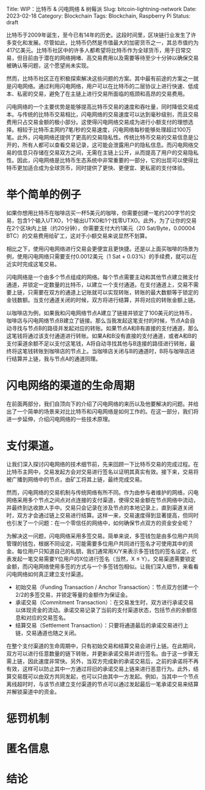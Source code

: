 Title: WIP：比特币 & 闪电网络 & 树莓派
Slug: bitcoin-lightning-network
Date: 2023-02-18
Category: Blockchain
Tags: Blockchain, Raspberry Pi
Status: draft

比特币于2009年诞生，至今已有14年的历史。这段时间里，区块链行业发生了许多变化和发展。尽管如此，比特币仍然是市值最大的加密货币之一，其总市值约为417亿美元。比特币社区中的许多人都希望将比特币作为全球货币，用于日常交易，但目前由于潜在的网络拥堵、高交易费用以及需要等待至少十分钟以确保交易被确认等问题，这个愿望尚未实现。


然而，比特币社区正在积极探索解决这些问题的方案。其中最有前途的方案之一就是闪电网络。通过利用闪电网络，用户可以在比特币的二层协议上进行快速、低成本、私密的交易，避免了在主链上进行交易所面临的瓶颈和高昂的交易费用。

闪电网络的一个主要优势是能够提高比特币交易的速度和吞吐量，同时降低交易成本。与传统的比特币交易相比，闪电网络的交易速度可以达到毫秒级别，而且交易费用只占交易金额的极小部分。这使得闪电网络交易成为进行小额支付的理想选择。相较于比特币主网约7笔/秒的交易速度，闪电网络每秒能够处理超过100万笔。此外，闪电网络还提供了更高的交易隐私性。传统比特币交易的交易信息是公开的，所有人都可以查看交易记录，这可能会泄露用户的隐私信息。而闪电网络交易的信息只存储在交易双方之间，无需在主链上公开，从而提高了用户的交易隐私性。因此，闪电网络是比特币生态系统中非常重要的一部分，它的出现可以使得比特币更加适合成为全球货币，同时提供了更快、更便宜、更私密的支付体验。

# 举个简单的例子

如果你想用比特币在咖啡店买一杯5美元的咖啡，你需要创建一笔约200字节的交易，包含1个输入UTXO，1个输出UTXO和1个找零UTXO。此外，为了让你的交易在2个区块内上链（约20分钟），你需要支付大约1美元（20 Sat/Byte，0.00004 BTC）的交易费用给矿工，这对于小额交易来说显然不划算。

相比之下，使用闪电网络进行交易会更便宜且更快捷。还是以上面买咖啡的场景为例，使用闪电网络只需要支付0.0012美元（1 Sat + 0.03%）的手续费，就可以在近实时完成这笔交易。

闪电网络是一个由多个节点组成的网络。每个节点需要主动和其他节点建立微支付通道，并锁定一定数量的比特币，以建立一个支付通道。在支付通道上，交易不需要上链，只需要在双方的通道上记账就可以实现转账，转账的最大数额等于锁定的金钱数额。当支付通道关闭的时候，双方将进行结算，并将对应的转账金额上链。

以咖啡店为例，如果我和闪电网络节点A建立了链接并锁定了100美元的比特币，咖啡店与闪电网络节点B建立了链接。那么当我发起这笔支付的时候，节点A会自动寻找与节点B的路径并发起对应的转账。如果节点A和B有直接的支付通道，那么这笔钱将通过该支付通道进行转账。如果A和B没有直接的支付通道，或者A和B的支付渠道余额不足以支付这笔钱，A将自动寻找其他与B连接的路径进行转账，最终将这笔钱转账到咖啡店的节点上。当咖啡店关闭与B的通道时，B将与咖啡店进行结算并上链，我与节点A的通道同理。

# 闪电网络的渠道的生命周期

在前面两部分，我们自顶向下的介绍了闪电网络的来历以及他要解决的问题。并给出了一个简单的场景来对比比特币和闪电网络是如何工作的。在这一部分，我们将进一步延伸，介绍闪电网络的一些技术原理。

# 支付渠道。

让我们深入探讨闪电网络的技术细节前，先来回顾一下比特币交易的完成过程。在比特币主网中，交易发起方会对交易进行签名以证明其真实有效。接下来，交易将被广播到网络中的节点，由矿工将其上链，最终完成交易。

然而，闪电网络的交易机制与传统网络有所不同。作为由参与者维护的网络，闪电网络采用多个节点之间点对点连接的支付渠道，使得交易金额在节点网络中流动，并最终到达收款人手中。交易只会记录在涉及节点的本地记录上，直到渠道关闭时，双方才会通过链上交易进行结算。这样一来，交易速度得到显著提高，但同时也引发了一个问题：在一个零信任的网络中，如何确保节点双方的资金安全呢？

为解决这一问题，闪电网络采用多签交易。简单来说，多签钱包是由多位用户共同管理的钱包，根据不同设定，可能需要多位用户共同进行签名才可使用其中的资金。每位用户只知道自己的私钥，我们通常用X/Y来表示多签钱包的签名设定，代表发起一笔交易需要Y位用户的X位进行签名（当然，X ≤ Y）。交易渠道需要锁定金额，而闪电网络使用多签的方式与一个多签钱包相似。让我们深入细节，来看看闪电网络如何真正建立支付渠道。

- 初始交易（Funding Transaction / Anchor Transaction）：节点双方创建一个2/2的多签交易，并锁定等量的金额作为保证金。
- 承诺交易（Commitment Transaction）：在交易发生时，双方进行承诺交易以体现资金的流动。承诺交易记录了当前的支付渠道状态，包括节点的余额信息和对应的交易签名。
- 结算交易（Settlement Transaction）：只要将通道最后的承诺交易进行上链，交易通道也随之关闭。

在整个支付渠道的生命周期中，只有初始交易和结算交易会进行上链。在此期间，双方可以进行任意数量的链下转账，并更新承诺交易并进行签名。由于这一步骤无需上链，因此速度非常快。另外，当双方完成新的承诺交易后，之前的承诺将不再有效，这样可以防止其中一方通过将旧的承诺交易上链来进行恶意行为。此外，结算交易既可以由双方共同发起，也可以只由其中一方发起。例如，当其中一个节点离线超时时，与该节点建立支付渠道的节点可以通过发起最后一笔承诺交易来结算并解锁渠道中的资金。

# 惩罚机制

# 匿名信息

# 结论
